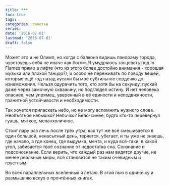 ```yaml
---
title: ***
toc: true
tags:
categories: заметки
series:
date: '2016-07-01'
lastmod: '2016-07-01'
draft: false
---
```


<!--more-->

Может это и не Олимп, но когда с балкона видишь панораму города, чувствуешь себя не иначе как богом. Я умудряюсь танцевать под In Flames прямо в лифте (что из этого более достойно внимания - хорошая музыка или плохой танцор?), и особо не переживать по поводу вещей, которые ещё год назад кусали бы моё субтильное сердечко до изнеможения. Нельзя одурачить того, кто хотя бы на секунду, пускай даже через замочную скважину, но подглядел истину. И нет человека опаснее, чем упрямец, уверенный в её единости и неподвижности, гранитной устойчивости и необходимости. 

Так хочется приласкать небо, но не могу вспомнить нужного слова. Необъятное небышко? Небочко? Бело-синее, будто кто-то перевернул гуашь, мягкое, меланхоличное.

Стоит пару раз лечь после трёх утра, как тут же всё смешивается в один большой, ненасытный день, теряется, убегает, и ты уже не знаешь, где начало, а где конец, где выдумка, мечта, и куда всё-таки, в какой угол, забивается твоё сознание от недостатка сна. Сонзнание и подсонознание. Если верить, что каждый раз нам видятся другие, не менее реальные миры, всё становится не таким очевидным и грустным.

Во всех параллельных вселенных я летаю. В этой пью в одиночку и размышляю вслух о прочтённых книгах.

